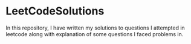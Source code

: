 # LeetCodeSolutions
In this repository, I have written my solutions to questions I attempted in leetcode along with explanation of some questions I faced problems in.

